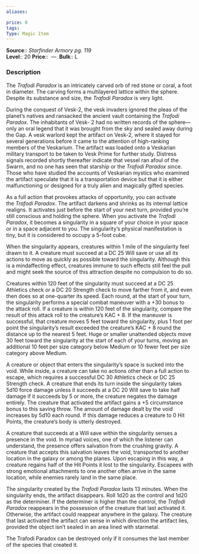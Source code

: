 ```yaml
---
aliases: 

price: 0
tags: 
Type: Magic Item
---
```

**Source**:: _Starfinder Armory pg. 119_  
**Level**:: 20
**Price**::  — 
**Bulk**:: L

### Description

The _Trafodi Paradox_ is an intricately carved orb of red stone or coral, a foot in diameter. The carving forms a multilayered lattice within the sphere. Despite its substance and size, the _Trafodi Paradox_ is very light.  
  
During the conquest of Vesk-2, the vesk invaders ignored the pleas of the planet’s natives and ransacked the ancient vault containing the _Trafodi Paradox_. The inhabitants of Vesk- 2 had no written records of the sphere—only an oral legend that it was brought from the sky and sealed away during the Gap. A vesk warlord kept the artifact on Vesk-2, where it stayed for several generations before it came to the attention of high-ranking members of the Veskarium. The artifact was loaded onto a Veskarian military transport to be taken to Vesk Prime for further study. Distress signals recorded shortly thereafter indicate that vessel ran afoul of the Swarm, and no one has seen that starship or the _Trafodi Paradox_ since. Those who have studied the accounts of Veskarian mystics who examined the artifact speculate that it is a transportation device but that it is either malfunctioning or designed for a truly alien and magically gifted species.  
  
As a full action that provokes attacks of opportunity, you can activate the _Trafodi Paradox_. The artifact darkens and shrinks as its internal lattice realigns. It activates just before the start of your next turn, provided you’re still conscious and holding the sphere. When you activate the _Trafodi Paradox_, it becomes a singularity in a square of your choice in your space or in a space adjacent to you. The singularity’s physical manifestation is tiny, but it is considered to occupy a 5-foot cube.  
  
When the singularity appears, creatures within 1 mile of the singularity feel drawn to it. A creature must succeed at a DC 25 Will save or use all its actions to move as quickly as possible toward the singularity. Although this is a mindaffecting effect, creatures immune to such effects still feel the pull and might seek the source of this attraction despite no compulsion to do so.  
  
Creatures within 120 feet of the singularity must succeed at a DC 25 Athletics check or a DC 20 Strength check to move farther from it, and even then does so at one-quarter its speed. Each round, at the start of your turn, the singularity performs a special combat maneuver with a +30 bonus to the attack roll. If a creature is within 120 feet of the singularity, compare the result of this attack roll to the creature’s KAC + 8. If the maneuver is successful, that creature moves 5 feet toward the singularity, plus 1 foot per point the singularity’s result exceeded the creature’s KAC + 8 round the distance up to the nearest 5 feet. Huge or smaller unattended objects move 30 feet toward the singularity at the start of each of your turns, moving an additional 10 feet per size category below Medium or 10 fewer feet per size category above Medium.  
  
A creature or object that enters the singularity’s space is sucked into the void. While inside, a creature can take no actions other than a full action to escape, which requires a successful DC 30 Athletics check or DC 25 Strength check. A creature that ends its turn inside the singularity takes 5d10 force damage unless it succeeds at a DC 20 Will save to take half damage if it succeeds by 5 or more, the creature negates the damage entirely. The creature that activated the artifact gains a +5 circumstance bonus to this saving throw. The amount of damage dealt by the void increases by 5d10 each round. If this damage reduces a creature to 0 Hit Points, the creature’s body is utterly destroyed.  
  
A creature that succeeds at a Will save within the singularity senses a presence in the void. In myriad voices, one of which the listener can understand, the presence offers salvation from the crushing gravity. A creature that accepts this salvation leaves the void, transported to another location in the galaxy or among the planes. Upon escaping in this way, a creature regains half of the Hit Points it lost to the singularity. Escapees with strong emotional attachments to one another often arrive in the same location, while enemies rarely land in the same place.  
  
The singularity created by the _Trafodi Paradox_ lasts 13 minutes. When the singularity ends, the artifact disappears. Roll 1d20 as the control and 1d20 as the determiner. If the determiner is higher than the control, the _Trafodi Paradox_ reappears in the possession of the creature that last activated it. Otherwise, the artifact could reappear anywhere in the galaxy. The creature that last activated the artifact can sense in which direction the artifact lies, provided the object isn’t sealed in an area lined with starmetal.  
  
The Trafodi Paradox can be destroyed only if it consumes the last member of the species that created it.

